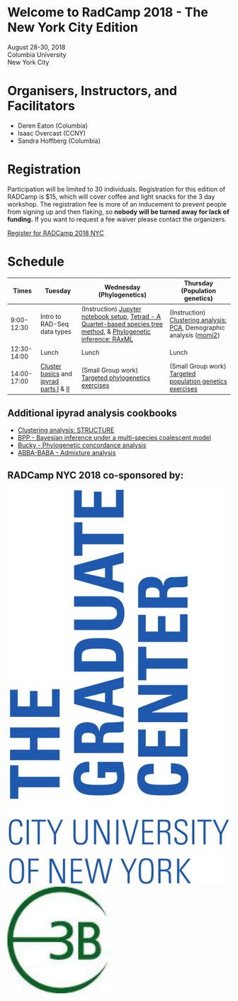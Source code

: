 # Welcome to RadCamp 2018 - The New York City Edition

August 28-30, 2018  
Columbia University  
New York City  

# Organisers, Instructors, and Facilitators

  - Deren Eaton (Columbia)
  - Isaac Overcast (CCNY)
  - Sandra Hoffberg (Columbia)

# Registration

Participation will be limited to 30 individuals. Registration for this edition of RADCamp is $15, which will cover coffee and light snacks for the 3 day workshop. The registration fee is more of an inducement to prevent people from signing up and then flaking, so __nobody will be turned away for lack of funding.__ If you want to request a fee waiver please contact the organizers.

[Register for RADCamp 2018 NYC](https://www.eventbrite.com/e/radcamp-2018-new-york-city-edition-tickets-48820396119)

# Schedule

Times            | Tuesday | Wednesday (Phylogenetics) | Thursday (Population genetics)
-----            | ------ | ------- | ---------
9:00-12:30      | Intro to RAD-Seq data types | (Instruction) [Jupyter notebook setup](Jupyter_Notebook_Setup.md), [Tetrad - A Quartet-based species tree method](https://nbviewer.jupyter.org/github/dereneaton/ipyrad/blob/master/tests/cookbook-tetrad.ipynb), & [Phylogenetic inference: RAxML](06_RAxML_API.md) | (Instruction) [Clustering analysis: PCA](04_PCA_API.md), Demographic analysis ([momi2](07_momi2_API.md))
12:30-14:00 | Lunch | Lunch | Lunch
14:00-17:00 |[Cluster basics](01_cluster_basics.md) and [ipyrad parts I](02_ipyrad_partI_CLI.md) & [II](03_ipyrad_partII_CLI.md) | (Small Group work) [Targeted phylogenetics exercises](tba.md) | (Small Group work) [Targeted population genetics exercises](tba.md)

## Additional ipyrad analysis cookbooks

* [Clustering analysis: STRUCTURE](05_STRUCTURE_API.md)
* [BPP - Bayesian inference under a multi-species coalescent model](https://nbviewer.jupyter.org/github/dereneaton/ipyrad/blob/master/tests/cookbook-bpp-species-delimitation.ipynb)
* [Bucky - Phylogenetic concordance analysis](https://nbviewer.jupyter.org/github/dereneaton/ipyrad/blob/master/tests/cookbook-bucky.ipynb)
* [ABBA-BABA - Admixture analysis](https://nbviewer.jupyter.org/github/dereneaton/ipyrad/blob/master/tests/cookbook-abba-baba.ipynb)

## RADCamp NYC 2018 co-sponsored by:

![CUNY Graduate Center](images/GC-logo.svg)
![Columbia E3B](images/E3B-logo.jpg)
